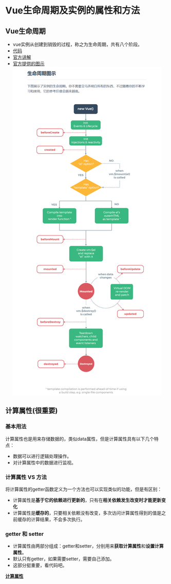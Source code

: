 # Vue生命周期及实例的属性和方法
## Vue生命周期
- vue实例从创建到销毁的过程，称之为生命周期，共有八个阶段。
- [代码](https://github.com/wangwren/Vue-learning/blob/master/vue03/03.html)
- [官方讲解](https://cn.vuejs.org/v2/api/#%E9%80%89%E9%A1%B9-%E7%94%9F%E5%91%BD%E5%91%A8%E6%9C%9F%E9%92%A9%E5%AD%90)
- [官方提供的图示](https://cn.vuejs.org/v2/guide/instance.html#%E7%94%9F%E5%91%BD%E5%91%A8%E6%9C%9F%E5%9B%BE%E7%A4%BA)
![1552717843939](../image/3.png)

## 计算属性(很重要)
### 基本用法
计算属性也是用来存储数据的，类似data属性，但是计算属性具有以下几个特点：
- 数据可以进行逻辑处理操作。
- 对计算属性中的数据进行监视。

### 计算属性 VS 方法
将计算属性的getter函数定义为一个方法也可以实现类似的功能，但是有区别：
- 计算属性是**基于它的依赖进行更新的**，只有在**相关依赖发生改变时才能更新变化**
- 计算属性是**缓存的**，只要相关依赖没有改变，多次访问计算属性得到的值是之前缓存的计算结果，不会多次执行。

### getter 和 setter
- 计算属性由两部分组成：getter和setter，分别用来**获取计算属性**和**设置计算属性**。
- 默认只有getter，如果需要setter，需要自己添加。
- 这部分挺重要，看代码吧。


[**计算属性**](https://github.com/wangwren/Vue-learning/blob/master/vue03/04.html)